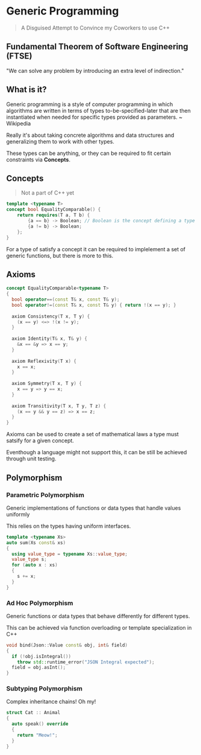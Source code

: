 # Generic Programming
> A Disguised Attempt to Convince my Coworkers to use C++

## Fundamental Theorem of Software Engineering (FTSE)

"We can solve any problem by introducing an extra level of indirection."

## What is it?

Generic programming is a style of computer programming in which algorithms
are written in terms of types to-be-specified-later that are then
instantiated when needed for specific types provided as parameters.
~ Wikipedia

Really it's about taking concrete algorithms and data structures and
generalizing them to work with other types.

These types can be anything, or they can be required to fit certain
constraints via **Concepts**.

## Concepts

> Not a part of C++ yet

```cpp
template <typename T>
concept bool EqualityComparable() { 
    return requires(T a, T b) {
        {a == b} -> Boolean; // Boolean is the concept defining a type usable in boolean context
        {a != b} -> Boolean;
    };
}
```

For a type of satisfy a concept it can be required to implelement a set of
generic functions, but there is more to this.

## Axioms

```cpp
concept EqualityComparable<typename T> 
{
  bool operator==(const T& x, const T& y);
  bool operator!=(const T& x, const T& y) { return !(x == y); }
 
  axiom Consistency(T x, T y) {
    (x == y) <=> !(x != y);
  }
 
  axiom Identity(T& x, T& y) {
    &x == &y => x == y;
  }
 
  axiom Reflexivity(T x) { 
    x == x; 
  }
 
  axiom Symmetry(T x, T y) {
    x == y => y == x;
  }
 
  axiom Transitivity(T x, T y, T z) {
    (x == y && y == z) => x == z;
  }
}
```

Axioms can be used to create a set of mathematical laws a type
must satsify for a given concept.

Eventhough a language might not support this, it can be still
be achieved through unit testing.

## Polymorphism

### Parametric Polymorphism

Generic implementations of functions or data types that
handle values uniformly

This relies on the types having uniform interfaces.

```cpp
template <typename Xs>
auto sum(Xs const& xs)
{ 
  using value_type = typename Xs::value_type;
  value_type s;
  for (auto x : xs)
  { 
    s += x;
  }
} 
```

### Ad Hoc Polymorphism

Generic functions or data types that behave differently
for different types.

This can be achieved via function overloading or template
specialization in C++

```cpp
void bind(Json::Value const& obj, int& field)
{
  if (!obj.isIntegral())
    throw std::runtime_error("JSON Integral expected");
  field = obj.asInt();
}
```

### Subtyping Polymorphism

Complex inheritance chains! Oh my!

```cpp
struct Cat :: Animal
{
  auto speak() override
  { 
    return "Meow!";
  }
} 
```
